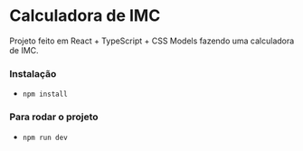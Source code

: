 # Calculadora de IMC

Projeto feito em React + TypeScript + CSS Models fazendo uma calculadora de IMC.



### Instalação
- `npm install`

### Para rodar o projeto
- `npm run dev`
